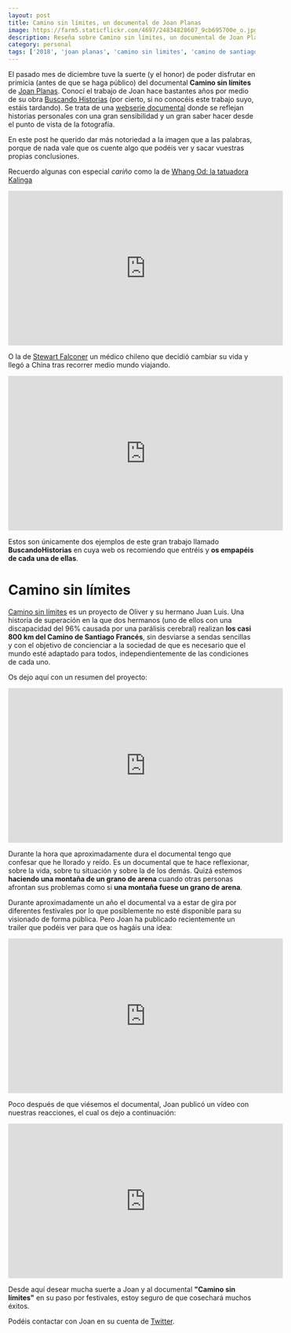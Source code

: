 ```yaml
---
layout: post
title: Camino sin límites, un documental de Joan Planas
image: https://farm5.staticflickr.com/4697/24834828607_9cb695700e_o.jpg
description: Reseña sobre Camino sin límites, un documental de Joan Planas
category: personal
tags: ['2018', 'joan planas', 'camino sin limites', 'camino de santiago', 'accesibilidad']
---
```


El pasado mes de diciembre tuve la suerte (y el honor) de poder disfrutar en primicia (antes de que se haga público) del documental __Camino sin límites__ de [Joan Planas](http://joanplanas.com/). Conocí el trabajo de Joan hace bastantes años por medio de su obra [Buscando Historias](http://buscandohistorias.com/) (por cierto, si no conocéis este trabajo suyo, estáis tardando). Se trata de una [webserie documental](http://buscandohistorias.com/webserie-documental/) donde se reflejan historias personales con una gran sensibilidad y un gran saber hacer desde el punto de vista de la fotografía.

En este post he querido dar más notoriedad a la imagen que a las palabras, porque de nada vale que os cuente algo que podéis ver y sacar vuestras propias conclusiones.

<!-- more -->

Recuerdo algunas con especial _cariño_ como la de [Whang Od: la tatuadora Kalinga](http://buscandohistorias.com/filipinas/whang-od-la-tatuadora-kalinga/)

<iframe width="560" height="315" src="https://www.youtube.com/embed/2RE_v100BaA" frameborder="0" allow="autoplay; encrypted-media" allowfullscreen></iframe>

O la de [Stewart Falconer](http://buscandohistorias.com/china/stewart-y-la-gran-muralla-china/) un médico chileno que decidió cambiar su vida y llegó a China tras recorrer medio mundo viajando.

<iframe width="560" height="315" src="https://www.youtube.com/embed/La6LZi6vhWw" frameborder="0" allow="autoplay; encrypted-media" allowfullscreen></iframe>

Estos son únicamente dos ejemplos de este gran trabajo llamado __BuscandoHistorias__ en cuya web os recomiendo que entréis y __os empapéis de cada una de ellas__.

# Camino sin límites

[Camino sin límites](http://olivertrip.com/camino-sin-limites/) es un proyecto de Oliver y su hermano Juan Luis. Una historia de superación en la que dos hermanos (uno de ellos con una discapacidad del 96% causada por una parálisis cerebral) realizan __los casi 800 km del Camino de Santiago Francés__, sin desviarse a sendas sencillas y con el objetivo de concienciar a la sociedad de que es necesario que el mundo esté adaptado para todos, independientemente de las condiciones de cada uno.

Os dejo aquí con un resumen del proyecto:

<iframe width="560" height="315" src="https://www.youtube.com/embed/vviLh4MlZdI?rel=0" frameborder="0" allow="autoplay; encrypted-media" allowfullscreen></iframe>

Durante la hora que aproximadamente dura el documental tengo que confesar que he llorado y reído. Es un documental que te hace reflexionar, sobre la vida, sobre tu situación y sobre la de los demás. Quizá estemos __haciendo una montaña de un grano de arena__ cuando otras personas afrontan sus problemas como si __una montaña fuese un grano de arena__.

Durante aproximadamente un año el documental va a estar de gira por diferentes festivales por lo que posiblemente no esté disponible para su visionado de forma pública. Pero Joan ha publicado recientemente un trailer que podéis ver para que os hagáis una idea:

<iframe width="560" height="315" src="https://www.youtube.com/embed/3J9bENsVkdM?rel=0" frameborder="0" allow="autoplay; encrypted-media" allowfullscreen></iframe>

Poco después de que viésemos el documental, Joan publicó un vídeo con nuestras reacciones, el cual os dejo a continuación:

<iframe width="560" height="315" src="https://www.youtube.com/embed/J9T1G5Ns49s?rel=0" frameborder="0" allow="autoplay; encrypted-media" allowfullscreen></iframe>

Desde aquí desear mucha suerte a Joan y al documental __"Camino sin límites"__ en su paso por festivales, estoy seguro de que cosechará muchos éxitos.

Podéis contactar con Joan en su cuenta de [Twitter](https://twitter.com/joanplanas).
















